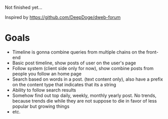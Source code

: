 Not finished yet...

Inspired by https://github.com/DeepDoge/dweb-forum

# Goals

-   Timeline is gonna combine queries from multiple chains on the front-end
-   Basic post timeline, show posts of user on the user's page
-   Follow system (client side only for now), show combine posts from people you follow an home page
-   Search based on words in a post. (text content only), also have a prefix on the content type that indicates that its a string
-   Ability to follow search results
-   Somehow find out top daily, weekly, monthly yearly post. No trends, because trends die while they are not suppose to die in favor of less popular but growing things
-   etc.
